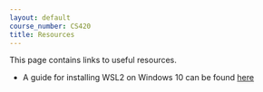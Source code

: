 ```yaml
---
layout: default
course_number: CS420
title: Resources
---
```


This page contains links to useful resources.

 - A guide for installing WSL2 on Windows 10 can be found [here](wsl2_installation.html)
